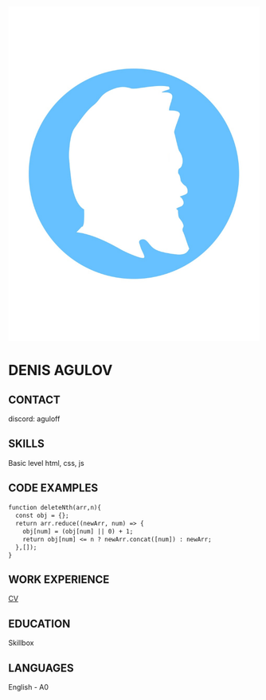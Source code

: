 ![avatar](/images/cv_avatar.jpg 'cv-avatar')
# DENIS AGULOV
## CONTACT
discord: aguloff
## SKILLS
Basic level html, css, js
## CODE EXAMPLES
```
function deleteNth(arr,n){
  const obj = {};
  return arr.reduce((newArr, num) => {
    obj[num] = (obj[num] || 0) + 1;
    return obj[num] <= n ? newArr.concat([num]) : newArr;
  },[]);
}
```
## WORK EXPERIENCE
[CV](https://aguloff.github.io/rsschool-cv/ 'my first CV study project')
## EDUCATION
Skillbox
## LANGUAGES
English - A0